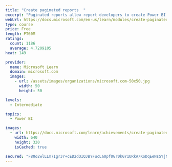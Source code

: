 ```yaml
---
title: "Create paginated reports  "
excerpt: "Paginated reports allow report developers to create Power BI artifacts that have tightly controlled rendering requirements. Paginated reports are ideal for creating sales invoices, receipts, purchase orders, and tabular data. This module will teach you how to create reports, add parameters, and work with tables and charts in paginated reports."
webUrl: https://docs.microsoft.com/en-us/learn/modules/create-paginated-reports-power-bi/
type: course
price: Free
length: PT60M
ratings:
  count: 1186
  average: 4.7209105
heat: 149

provider:
  name: Microsoft Learn
  domain: microsoft.com
  images:
    - url: /assets/images/organizations/microsoft.com-50x50.jpg
      width: 50
      height: 50

levels:
  - Intermediate

topics:
  - Power BI

images:
  - url: https://docs.microsoft.com/learn/achievements/create-paginated-reports-power-bi-social.png
    width: 640
    height: 320
    isCached: true

secured: "F80o2wlLLm7IgrJr+cED2dQIQJBYFucLa0pf0Gr0kGY1URkA/KoDqEeNsSYjN32GB7ZRGznZ/WTGDfm+r20grEc+H4vGUpnlLoImWzUVqFvW7bmG7iMD8oC2eYqzhFCEQwBQ9GLEysIteFe9Cyd9kX9OyCP8h36Ex3NP/5zEHYmIuHV5NdE9ZFipzSVC0WInGnnkefuNCc6OW+TIKHaG2ZPHorRTfbysCNqta8ycSrw9ef5GT8uYn9bTp1fzaW3vr+DINYY7EWFzm9yf0lUCnjehsiKA1dZr7JdcWUzidKLpz8+GMlP5H6nmxeSxFC3r4v0sx94we3sS+qLmXGhnANlIOK+I870IpPLGIUYYWV+gKeYAxFVN650fDvN5chdt+2lSjiVMXOyuZJtJKX8EYh9SCwIfKNk9A05dp48bidA=;h88wE+sWQwAcIXo8qu1mYw=="
---
```


